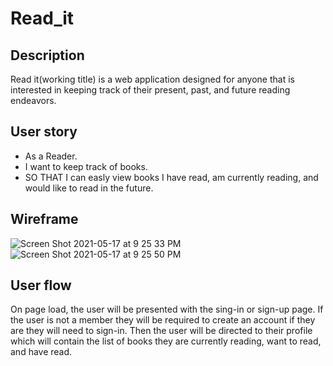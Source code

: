 # Read_it

## Description
Read it(working title) is a web application designed for anyone that is interested in keeping track of their present, past, and future reading endeavors. 

## User story 
- As a Reader. 
- I want to keep track of books. 
- SO THAT I can easly view books I have read, am currently reading, and would like to read in the future. 

## Wireframe 
![Screen Shot 2021-05-17 at 9 25 33 PM](https://user-images.githubusercontent.com/73543476/118580968-6e44b880-b756-11eb-95d5-dcd48f8b9978.png)
![Screen Shot 2021-05-17 at 9 25 50 PM](https://user-images.githubusercontent.com/73543476/118580984-77358a00-b756-11eb-88db-86990e1b3e53.png)

## User flow 
On page load, the user will be presented with the sing-in or sign-up page. 
If the user is not a member they will be required to create an account if they are they will need to sign-in. 
Then the user will be directed to their profile which will contain the list of books they are currently reading, want to read, and have read. 
